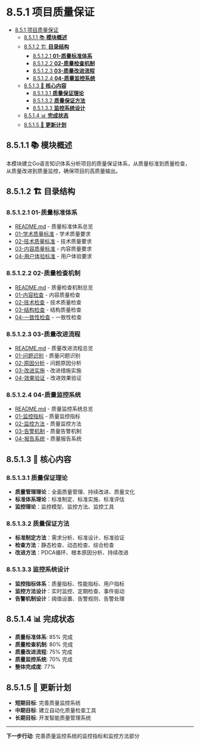 # 8.5.1 项目质量保证

<!-- TOC START -->
- [8.5.1 项目质量保证](#项目质量保证)
  - [8.5.1.1 📚 **模块概述**](#📚-**模块概述**)
  - [8.5.1.2 🏗️ **目录结构**](#🏗️-**目录结构**)
    - [8.5.1.2.1 **01-质量标准体系**](#**01-质量标准体系**)
    - [8.5.1.2.2 **02-质量检查机制**](#**02-质量检查机制**)
    - [8.5.1.2.3 **03-质量改进流程**](#**03-质量改进流程**)
    - [8.5.1.2.4 **04-质量监控系统**](#**04-质量监控系统**)
  - [8.5.1.3 🎯 **核心内容**](#🎯-**核心内容**)
    - [8.5.1.3.1 **质量保证理论**](#**质量保证理论**)
    - [8.5.1.3.2 **质量保证方法**](#**质量保证方法**)
    - [8.5.1.3.3 **监控系统设计**](#**监控系统设计**)
  - [8.5.1.4 📊 **完成状态**](#📊-**完成状态**)
  - [8.5.1.5 🔄 **更新计划**](#🔄-**更新计划**)
<!-- TOC END -->

## 8.5.1.1 📚 **模块概述**

本模块建立Go语言知识体系分析项目的质量保证体系，从质量标准到质量检查，从质量改进到质量监控，确保项目的高质量输出。

## 8.5.1.2 🏗️ **目录结构**

### 8.5.1.2.1 **01-质量标准体系**

- [README.md](01-质量标准体系/README.md) - 质量标准体系总览
- [01-学术质量标准](01-质量标准体系/01-学术质量标准/) - 学术质量要求
- [02-技术质量标准](01-质量标准体系/02-技术质量标准/) - 技术质量要求
- [03-内容质量标准](01-质量标准体系/03-内容质量标准/) - 内容质量要求
- [04-用户体验标准](01-质量标准体系/04-用户体验标准/) - 用户体验要求

### 8.5.1.2.2 **02-质量检查机制**

- [README.md](02-质量检查机制/README.md) - 质量检查机制总览
- [01-内容检查](02-质量检查机制/01-内容检查/) - 内容质量检查
- [02-技术检查](02-质量检查机制/02-技术检查/) - 技术质量检查
- [03-结构检查](02-质量检查机制/03-结构检查/) - 结构质量检查
- [04-一致性检查](02-质量检查机制/04-一致性检查/) - 一致性检查

### 8.5.1.2.3 **03-质量改进流程**

- [README.md](03-质量改进流程/README.md) - 质量改进流程总览
- [01-问题识别](03-质量改进流程/01-问题识别/) - 质量问题识别
- [02-原因分析](03-质量改进流程/02-原因分析/) - 问题原因分析
- [03-改进实施](03-质量改进流程/03-改进实施/) - 改进措施实施
- [04-效果验证](03-质量改进流程/04-效果验证/) - 改进效果验证

### 8.5.1.2.4 **04-质量监控系统**

- [README.md](04-质量监控系统/README.md) - 质量监控系统总览
- [01-监控指标](04-质量监控系统/01-监控指标/) - 质量监控指标
- [02-监控方法](04-质量监控系统/02-监控方法/) - 质量监控方法
- [03-告警机制](04-质量监控系统/03-告警机制/) - 质量告警机制
- [04-报告系统](04-质量监控系统/04-报告系统/) - 质量报告系统

## 8.5.1.3 🎯 **核心内容**

### 8.5.1.3.1 **质量保证理论**

- **质量管理理论**：全面质量管理、持续改进、质量文化
- **标准体系理论**：标准制定、标准实施、标准评估
- **监控理论**：监控模型、监控方法、监控工具

### 8.5.1.3.2 **质量保证方法**

- **标准制定方法**：需求分析、标准设计、标准验证
- **检查方法**：静态检查、动态检查、综合检查
- **改进方法**：PDCA循环、根本原因分析、持续改进

### 8.5.1.3.3 **监控系统设计**

- **监控指标体系**：质量指标、性能指标、用户指标
- **监控方法设计**：实时监控、定期检查、事件驱动
- **告警机制设计**：阈值设置、告警规则、告警处理

## 8.5.1.4 📊 **完成状态**

- **质量标准体系**: 85% 完成
- **质量检查机制**: 80% 完成
- **质量改进流程**: 75% 完成
- **质量监控系统**: 70% 完成
- **整体完成度**: 77%

## 8.5.1.5 🔄 **更新计划**

- **短期目标**: 完善质量监控系统
- **中期目标**: 建立自动化质量检查工具
- **长期目标**: 开发智能质量管理系统

---

**下一步行动**: 完善质量监控系统的监控指标和监控方法部分
